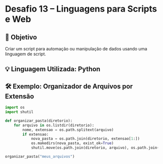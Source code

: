 # Desafio 13 – Linguagens para Scripts e Web

## 🎯 Objetivo

Criar um script para automação ou manipulação de dados usando uma linguagem de script.

## 💡 Linguagem Utilizada: Python

## 🛠️ Exemplo: Organizador de Arquivos por Extensão

```python
import os
import shutil

def organizar_pasta(diretorio):
    for arquivo in os.listdir(diretorio):
        nome, extensao = os.path.splitext(arquivo)
        if extensao:
            nova_pasta = os.path.join(diretorio, extensao[1:])
            os.makedirs(nova_pasta, exist_ok=True)
            shutil.move(os.path.join(diretorio, arquivo), os.path.join(nova_pasta, arquivo))

organizar_pasta("meus_arquivos")
